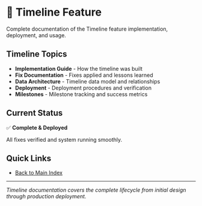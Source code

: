 # 📅 Timeline Feature

Complete documentation of the Timeline feature implementation, deployment, and usage.

## Timeline Topics

- **Implementation Guide** - How the timeline was built
- **Fix Documentation** - Fixes applied and lessons learned
- **Data Architecture** - Timeline data model and relationships
- **Deployment** - Deployment procedures and verification
- **Milestones** - Milestone tracking and success metrics

## Current Status

✅ **Complete & Deployed**

All fixes verified and system running smoothly.

## Quick Links

- [Back to Main Index](../README.md)

---

*Timeline documentation covers the complete lifecycle from initial design through production deployment.*

